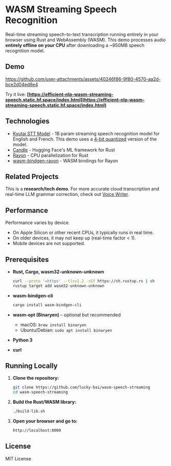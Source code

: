# WASM Streaming Speech Recognition

Real-time streaming speech-to-text transcription running entirely in your browser using Rust and WebAssembly (WASM). This demo processes audio **entirely offline on your CPU** after downloading a ~950MB speech recognition model.

## Demo

https://github.com/user-attachments/assets/40246f86-9f80-4570-aa2d-bce2d04ed8e4

Try it live: **[https://efficient-nlp-wasm-streaming-speech.static.hf.space/index.html](https://efficient-nlp-wasm-streaming-speech.static.hf.space/index.html)**

## Technologies

- [Kyutai STT Model](https://huggingface.co/kyutai/stt-1b-en_fr) - 1B param streaming speech recognition model for English and French. This demo uses a [4-bit quantized](https://huggingface.co/efficient-nlp/stt-1b-en_fr-quantized) version of the model.
- [Candle](https://github.com/huggingface/candle/) - Hugging Face's ML framework for Rust
- [Rayon](https://github.com/rayon-rs/rayon) - CPU parallelization for Rust
- [wasm-bindgen-rayon](https://github.com/RReverser/wasm-bindgen-rayon) - WASM bindings for Rayon

## Related Projects

This is a **research/tech demo**. For more accurate cloud transcription and real-time LLM grammar correction, check out [Voice Writer](https://voicewriter.io).

## Performance

Performance varies by device.

- On Apple Silicon or other recent CPUs, it typically runs in real time.
- On older devices, it may not keep up (real-time factor < 1).
- Mobile devices are not supported.

## Prerequisites

- **Rust, Cargo, wasm32-unknown-unknown**

  ```bash
  curl --proto '=https' --tlsv1.2 -sSf https://sh.rustup.rs | sh
  rustup target add wasm32-unknown-unknown
  ```

- **wasm-bindgen-cli**

  ```bash
  cargo install wasm-bindgen-cli
  ```

- **wasm-opt (Binaryen)** – optional but recommended

  - macOS: `brew install binaryen`
  - Ubuntu/Debian: `sudo apt install binaryen`

- **Python 3**
- **curl**

## Running Locally

1. **Clone the repository:**

   ```bash
   git clone https://github.com/lucky-bai/wasm-speech-streaming
   cd wasm-speech-streaming
   ```

2. **Build the Rust/WASM library:**

   ```bash
   ./build-lib.sh
   ```

3. **Open your browser and go to:**

   ```bash
   http://localhost:8000
   ```

## License

MIT License
